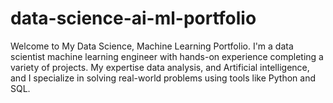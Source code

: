 # data-science-ai-ml-portfolio
 Welcome to My Data Science, Machine Learning Portfolio. I'm a data scientist machine learning engineer with hands-on experience completing a variety of projects. My expertise data analysis, and Artificial intelligence, and I specialize in solving real-world problems using tools like Python and SQL.
